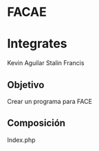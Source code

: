 # FACAE
Integrates
==========
Kevin Aguilar
Stalin Francis

Objetivo
---------
Crear un programa para FACE

Composición
-----------
Index.php
